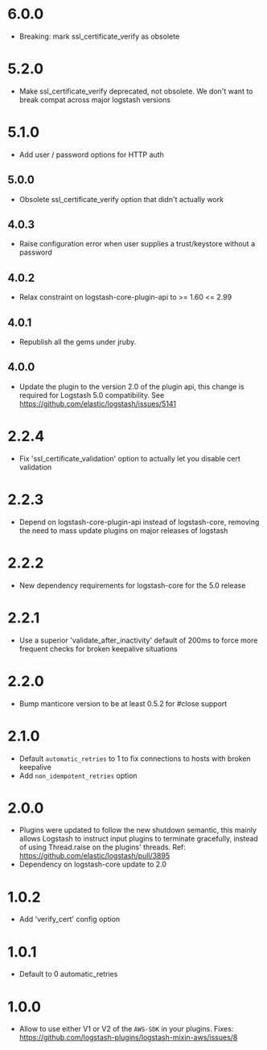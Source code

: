 # 6.0.0
  - Breaking: mark ssl_certificate_verify as obsolete

# 5.2.0
  - Make ssl_certificate_verify deprecated, not obsolete. We don't want
    to break compat across major logstash versions

# 5.1.0
  - Add user / password options for HTTP auth

## 5.0.0
  - Obsolete ssl_certificate_verify option that didn't actually work

## 4.0.3
  - Raise configuration error when user supplies a trust/keystore without a password

## 4.0.2
  - Relax constraint on logstash-core-plugin-api to >= 1.60 <= 2.99

## 4.0.1
  - Republish all the gems under jruby.
## 4.0.0
  - Update the plugin to the version 2.0 of the plugin api, this change is required for Logstash 5.0 compatibility. See https://github.com/elastic/logstash/issues/5141
# 2.2.4
  - Fix 'ssl_certificate_validation' option to actually let you disable cert validation
# 2.2.3
  - Depend on logstash-core-plugin-api instead of logstash-core, removing the need to mass update plugins on major releases of logstash
# 2.2.2
  - New dependency requirements for logstash-core for the 5.0 release
# 2.2.1
 * Use a superior 'validate_after_inactivity' default of 200ms to force more frequent checks for broken keepalive situations
# 2.2.0
 * Bump manticore version to be at least 0.5.2 for #close support
# 2.1.0
 * Default `automatic_retries` to 1 to fix connections to hosts with broken keepalive
 * Add `non_idempotent_retries` option
# 2.0.0
 * Plugins were updated to follow the new shutdown semantic, this mainly allows Logstash to instruct input plugins to terminate gracefully,
   instead of using Thread.raise on the plugins' threads. Ref: https://github.com/elastic/logstash/pull/3895
 * Dependency on logstash-core update to 2.0
# 1.0.2
  * Add 'verify_cert' config option
# 1.0.1
  * Default to 0 automatic_retries
# 1.0.0
  * Allow to use either V1 or V2 of the `AWS-SDK` in your plugins. Fixes: https://github.com/logstash-plugins/logstash-mixin-aws/issues/8
